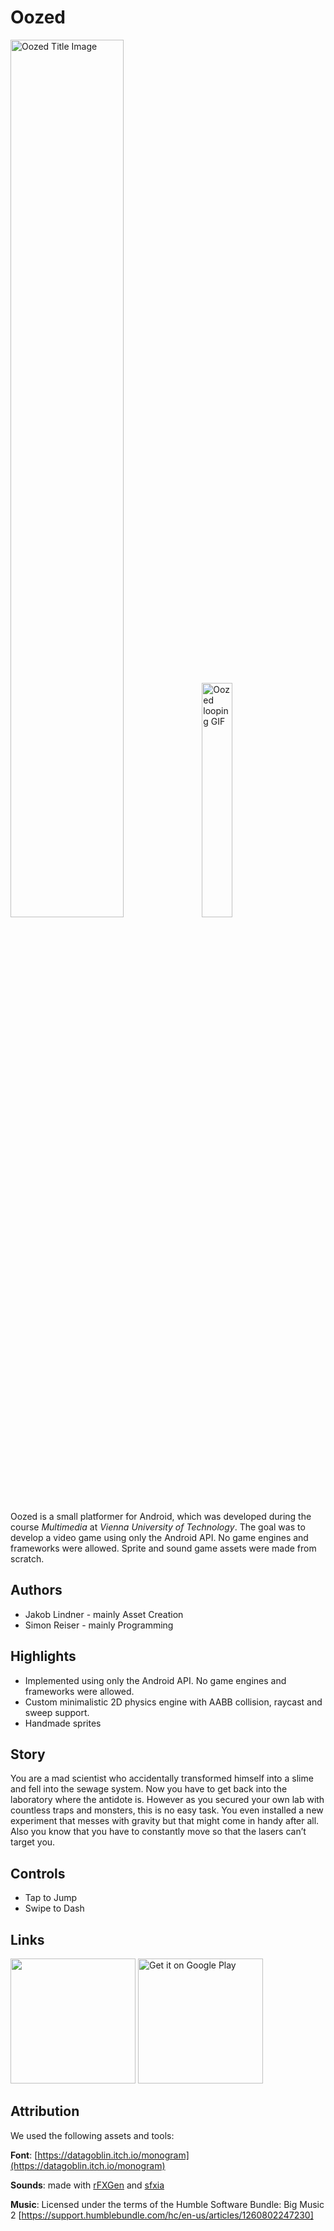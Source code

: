 # Oozed
<img src="screenshots/Feature_image.png" alt="Oozed Title Image" width="60%">
<img src="./screenshots/looping.gif" alt="Oozed looping GIF" width="31%">

Oozed is a small platformer for Android, which was developed during the course *Multimedia* at *Vienna University of Technology*. The goal was to develop a video game using only the Android API. No game engines and frameworks were allowed. Sprite and sound game assets were made from scratch.

## Authors
- Jakob Lindner - mainly Asset Creation
- Simon Reiser - mainly Programming

## Highlights
- Implemented using only the Android API. No game engines and frameworks were allowed.
- Custom minimalistic 2D physics engine with AABB collision, raycast and sweep support.
- Handmade sprites

## Story
You are a mad scientist who accidentally transformed himself into a slime and fell into the sewage system. Now you have to get back into the laboratory where the antidote is. However as you secured your own lab with countless traps and monsters, this is no easy task. You even installed a new experiment that messes with gravity but that might come in handy after all. Also you know that you have to constantly move so that the lasers can’t target you.

## Controls
- Tap to Jump
- Swipe to Dash

## Links
[<img src="https://static.itch.io/images/badge-color.svg" width="200px">](https://70fu.itch.io/oozed)
<a href='https://play.google.com/store/apps/details?id=io.itch.jaknak72.oozed&pcampaignid=pcampaignidMKT-Other-global-all-co-prtnr-py-PartBadge-Mar2515-1'><img alt='Get it on Google Play' src='https://play.google.com/intl/en_us/badges/static/images/badges/en_badge_web_generic.png' width="200px"/></a>

## Attribution
We used the following assets and tools:

**Font**: [https://datagoblin.itch.io/monogram](https://datagoblin.itch.io/monogram)

**Sounds**: made with [rFXGen](https://raylibtech.itch.io/rfxgen)
and [sfxia](https://rxi.itch.io/sfxia)

**Music**: Licensed under the terms of the Humble Software Bundle: Big Music 2
[https://support.humblebundle.com/hc/en-us/articles/1260802247230]